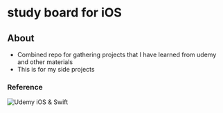# study board for iOS


## About
- Combined repo for gathering projects that I have learned from udemy and other materials
- This is for my side projects


### Reference
![Udemy iOS & Swift](https://www.udemy.com/course/ios-13-app-development-bootcamp/)
